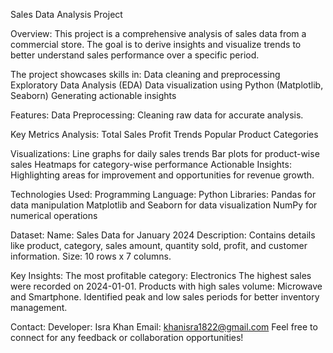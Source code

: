 Sales Data Analysis Project

Overview:
This project is a comprehensive analysis of sales data from a commercial store. The goal is to derive insights and visualize trends to better understand sales performance over a specific period.

The project showcases skills in:
Data cleaning and preprocessing
Exploratory Data Analysis (EDA)
Data visualization using Python (Matplotlib, Seaborn)
Generating actionable insights

Features:
Data Preprocessing: Cleaning raw data for accurate analysis.

Key Metrics Analysis:
Total Sales
Profit Trends
Popular Product Categories

Visualizations:
Line graphs for daily sales trends
Bar plots for product-wise sales
Heatmaps for category-wise performance
Actionable Insights: Highlighting areas for improvement and opportunities for revenue growth.

Technologies Used:
Programming Language: Python
Libraries:
Pandas for data manipulation
Matplotlib and Seaborn for data visualization
NumPy for numerical operations

Dataset:
Name: Sales Data for January 2024
Description: Contains details like product, category, sales amount, quantity sold, profit, and customer information.
Size: 10 rows x 7 columns.

Key Insights:
The most profitable category: Electronics
The highest sales were recorded on 2024-01-01.
Products with high sales volume: Microwave and Smartphone.
Identified peak and low sales periods for better inventory management.

Contact:
Developer: Isra Khan
Email: khanisra1822@gmail.com
Feel free to connect for any feedback or collaboration opportunities!

